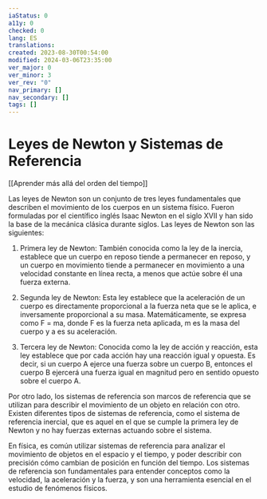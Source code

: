 ```yaml
---
iaStatus: 0
a11y: 0
checked: 0
lang: ES
translations: 
created: 2023-08-30T00:54:00
modified: 2024-03-06T23:35:00
ver_major: 0
ver_minor: 3
ver_rev: "0"
nav_primary: []
nav_secondary: []
tags: []
---
```

# Leyes de Newton y Sistemas de Referencia

[[Aprender más allá del orden del tiempo]]

Las leyes de Newton son un conjunto de tres leyes fundamentales que describen el movimiento de los cuerpos en un sistema físico. Fueron formuladas por el científico inglés Isaac Newton en el siglo XVII y han sido la base de la mecánica clásica durante siglos. Las leyes de Newton son las siguientes:

1. Primera ley de Newton: También conocida como la ley de la inercia, establece que un cuerpo en reposo tiende a permanecer en reposo, y un cuerpo en movimiento tiende a permanecer en movimiento a una velocidad constante en línea recta, a menos que actúe sobre él una fuerza externa.

2. Segunda ley de Newton: Esta ley establece que la aceleración de un cuerpo es directamente proporcional a la fuerza neta que se le aplica, e inversamente proporcional a su masa. Matemáticamente, se expresa como F = ma, donde F es la fuerza neta aplicada, m es la masa del cuerpo y a es su aceleración.

3. Tercera ley de Newton: Conocida como la ley de acción y reacción, esta ley establece que por cada acción hay una reacción igual y opuesta. Es decir, si un cuerpo A ejerce una fuerza sobre un cuerpo B, entonces el cuerpo B ejercerá una fuerza igual en magnitud pero en sentido opuesto sobre el cuerpo A.

Por otro lado, los sistemas de referencia son marcos de referencia que se utilizan para describir el movimiento de un objeto en relación con otro. Existen diferentes tipos de sistemas de referencia, como el sistema de referencia inercial, que es aquel en el que se cumple la primera ley de Newton y no hay fuerzas externas actuando sobre el sistema.

En física, es común utilizar sistemas de referencia para analizar el movimiento de objetos en el espacio y el tiempo, y poder describir con precisión cómo cambian de posición en función del tiempo. Los sistemas de referencia son fundamentales para entender conceptos como la velocidad, la aceleración y la fuerza, y son una herramienta esencial en el estudio de fenómenos físicos.

